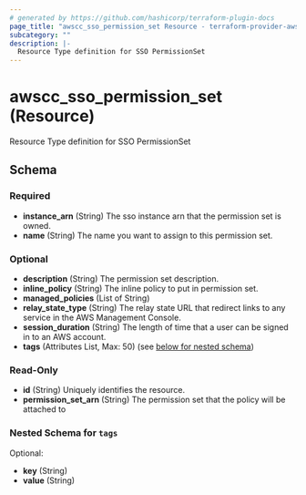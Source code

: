 ```yaml
---
# generated by https://github.com/hashicorp/terraform-plugin-docs
page_title: "awscc_sso_permission_set Resource - terraform-provider-awscc"
subcategory: ""
description: |-
  Resource Type definition for SSO PermissionSet
---
```


# awscc_sso_permission_set (Resource)

Resource Type definition for SSO PermissionSet



<!-- schema generated by tfplugindocs -->
## Schema

### Required

- **instance_arn** (String) The sso instance arn that the permission set is owned.
- **name** (String) The name you want to assign to this permission set.

### Optional

- **description** (String) The permission set description.
- **inline_policy** (String) The inline policy to put in permission set.
- **managed_policies** (List of String)
- **relay_state_type** (String) The relay state URL that redirect links to any service in the AWS Management Console.
- **session_duration** (String) The length of time that a user can be signed in to an AWS account.
- **tags** (Attributes List, Max: 50) (see [below for nested schema](#nestedatt--tags))

### Read-Only

- **id** (String) Uniquely identifies the resource.
- **permission_set_arn** (String) The permission set that the policy will be attached to

<a id="nestedatt--tags"></a>
### Nested Schema for `tags`

Optional:

- **key** (String)
- **value** (String)


